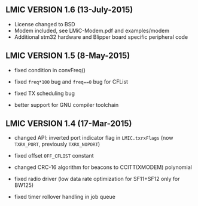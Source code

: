 LMIC VERSION 1.6  (13-July-2015)
---------------------------------

 - License changed to BSD
 - Modem included, see LMiC-Modem.pdf and examples/modem
 - Additional stm32 hardware and Blipper board specific peripheral code


LMIC VERSION 1.5  (8-May-2015)
------------------------------

 - fixed condition in convFreq()

 - fixed `freq*100` bug and `freq==0` bug for CFList

 - fixed TX scheduling bug

 - better support for GNU compiler toolchain


LMIC VERSION 1.4  (17-Mar-2015)
-------------------------------

 - changed API: inverted port indicator flag in `LMIC.txrxFlags`
   (now `TXRX_PORT`, previously `TXRX_NOPORT`)

 - fixed offset `OFF_CFLIST` constant

 - changed CRC-16 algorithm for beacons to CCITT(XMODEM) polynomial

 - fixed radio driver (low data rate optimization for SF11+SF12 only for BW125)

 - fixed timer rollover handling in job queue

